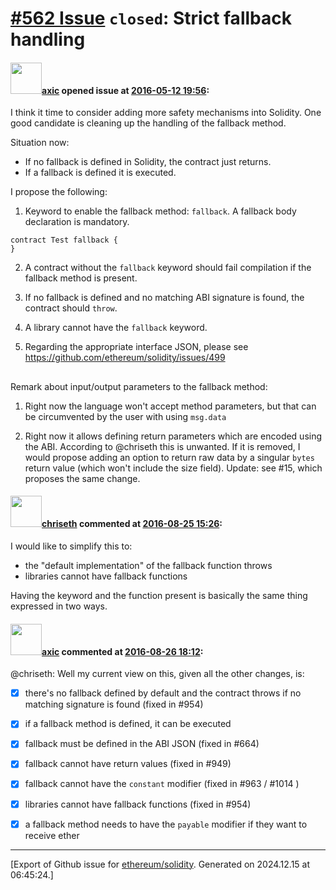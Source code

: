 # [\#562 Issue](https://github.com/ethereum/solidity/issues/562) `closed`: Strict fallback handling

#### <img src="https://avatars.githubusercontent.com/u/20340?v=4" width="50">[axic](https://github.com/axic) opened issue at [2016-05-12 19:56](https://github.com/ethereum/solidity/issues/562):

I think it time to consider adding more safety mechanisms into Solidity. One good candidate is cleaning up the handling of the fallback method.

Situation now:
- If no fallback is defined in Solidity, the contract just returns.
- If a fallback is defined it is executed.

I propose the following:

1) Keyword to enable the fallback method: `fallback`.  A fallback body declaration is mandatory.

```
contract Test fallback {
}
```

2) A contract without the `fallback` keyword should fail compilation if the fallback method is present.

3) If no fallback is defined and no matching ABI signature is found, the contract should `throw`.

4) A library cannot have the `fallback` keyword.

5) Regarding the appropriate interface JSON, please see https://github.com/ethereum/solidity/issues/499
## 

Remark about input/output parameters to the fallback method:

1) Right now the language won't accept method parameters, but that can be circumvented by the user with using `msg.data`

2) Right now it allows defining return parameters which are encoded using the ABI. According to @chriseth this is unwanted. If it is removed, I would propose adding an option to return raw data by a singular `bytes` return value (which won't include the size field). Update: see #15, which proposes the same change.


#### <img src="https://avatars.githubusercontent.com/u/9073706?v=4" width="50">[chriseth](https://github.com/chriseth) commented at [2016-08-25 15:26](https://github.com/ethereum/solidity/issues/562#issuecomment-242428602):

I would like to simplify this to:
- the "default implementation" of the fallback function throws
- libraries cannot have fallback functions

Having the keyword and the function present is basically the same thing expressed in two ways.

#### <img src="https://avatars.githubusercontent.com/u/20340?v=4" width="50">[axic](https://github.com/axic) commented at [2016-08-26 18:12](https://github.com/ethereum/solidity/issues/562#issuecomment-242809890):

@chriseth: Well my current view on this, given all the other changes, is:
- [x] there's no fallback defined by default and the contract throws if no matching signature is found (fixed in #954)
- [x] if a fallback method is defined, it can be executed
- [x] fallback must be defined in the ABI JSON (fixed in #664)
- [x] fallback cannot have return values (fixed in #949)
- [x] fallback cannot have the `constant` modifier (fixed in #963 / #1014 )
- [x] libraries cannot have fallback functions (fixed in #954)
- [x] a fallback method needs to have the `payable` modifier if they want to receive ether


-------------------------------------------------------------------------------



[Export of Github issue for [ethereum/solidity](https://github.com/ethereum/solidity). Generated on 2024.12.15 at 06:45:24.]
